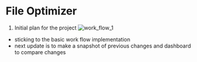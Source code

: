 # File Optimizer

1. Initial plan for the project
![work_flow_1](https://github.com/user-attachments/assets/1294b46e-5df2-40c9-97fb-787be4f26e74)

- sticking to the basic work flow implementation
- next update is to make a snapshot of previous changes and dashboard to compare changes 
